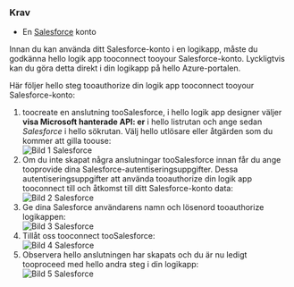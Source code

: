 ### <a name="prerequisites"></a>Krav
* En [Salesforce](https://salesforce.com) konto  

Innan du kan använda ditt Salesforce-konto i en logikapp, måste du godkänna hello logik app tooconnect tooyour Salesforce-konto. Lyckligtvis kan du göra detta direkt i din logikapp på hello Azure-portalen.  

Här följer hello steg tooauthorize din logik app tooconnect tooyour Salesforce-konto:  

1. toocreate en anslutning tooSalesforce, i hello logik app designer väljer **visa Microsoft hanterade API: er** i hello listrutan och ange sedan *Salesforce* i hello sökrutan. Välj hello utlösare eller åtgärden som du kommer att gilla toouse:  
   ![Bild 1 Salesforce](./media/connectors-create-api-salesforce/salesforce-1.png)  
2. Om du inte skapat några anslutningar tooSalesforce innan får du ange tooprovide dina Salesforce-autentiseringsuppgifter. Dessa autentiseringsuppgifter att använda tooauthorize din logik app tooconnect till och åtkomst till ditt Salesforce-konto data:  
   ![Bild 2 Salesforce](./media/connectors-create-api-salesforce/salesforce-2.png)  
3. Ge dina Salesforce användarens namn och lösenord tooauthorize logikappen:  
   ![Bild 3 Salesforce](./media/connectors-create-api-salesforce/salesforce-3.png)  
4. Tillåt oss tooconnect tooSalesforce:  
   ![Bild 4 Salesforce](./media/connectors-create-api-salesforce/salesforce-4.png)  
5. Observera hello anslutningen har skapats och du är nu ledigt tooproceed med hello andra steg i din logikapp:  
   ![Bild 5 Salesforce](./media/connectors-create-api-salesforce/salesforce-5.png)  


